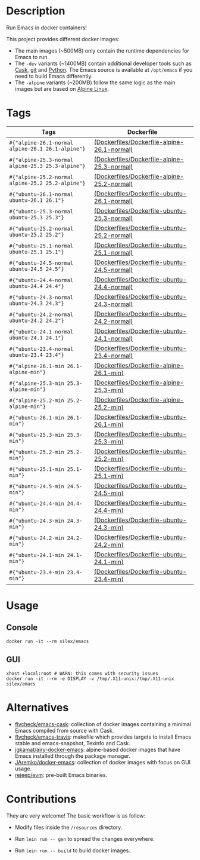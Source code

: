 <!-- -*- mode: markdown; -*- -->

# Description

Run Emacs in docker containers!

This project provides different docker images:

- The main images (~500MB) only contain the runtime dependencies for Emacs to run.
- The `-dev` variants (~1400MB) contain additional developer tools such as [Cask](https://cask.readthedocs.io),
  [git](https://git-scm.com) and [Python](https://www.python.org). The Emacs source is available at `/opt/emacs` if
  you need to build Emacs differently.
- The `-alpine` variants (~200MB) follow the same logic as the main images but are based on
  [Alpine Linux](https://alpinelinux.org).

# Tags

| Tags         | Dockerfile |
|--------------|------------|
| `#{"alpine-26.1-normal alpine-26.1 26.1-alpine"}` | [(Dockerfiles/Dockerfile-alpine-26.1-normal)](https://github.com/conao3/docker-emacs/blob/master/Dockerfiles/Dockerfile-alpine-26.1-normal) |
| `#{"alpine-25.3-normal alpine-25.3 25.3-alpine"}` | [(Dockerfiles/Dockerfile-alpine-25.3-normal)](https://github.com/conao3/docker-emacs/blob/master/Dockerfiles/Dockerfile-alpine-25.3-normal) |
| `#{"alpine-25.2-normal alpine-25.2 25.2-alpine"}` | [(Dockerfiles/Dockerfile-alpine-25.2-normal)](https://github.com/conao3/docker-emacs/blob/master/Dockerfiles/Dockerfile-alpine-25.2-normal) |
| `#{"ubuntu-26.1-normal ubuntu-26.1 26.1"}` | [(Dockerfiles/Dockerfile-ubuntu-26.1-normal)](https://github.com/conao3/docker-emacs/blob/master/Dockerfiles/Dockerfile-ubuntu-26.1-normal) |
| `#{"ubuntu-25.3-normal ubuntu-25.3 25.3"}` | [(Dockerfiles/Dockerfile-ubuntu-25.3-normal)](https://github.com/conao3/docker-emacs/blob/master/Dockerfiles/Dockerfile-ubuntu-25.3-normal) |
| `#{"ubuntu-25.2-normal ubuntu-25.2 25.2"}` | [(Dockerfiles/Dockerfile-ubuntu-25.2-normal)](https://github.com/conao3/docker-emacs/blob/master/Dockerfiles/Dockerfile-ubuntu-25.2-normal) |
| `#{"ubuntu-25.1-normal ubuntu-25.1 25.1"}` | [(Dockerfiles/Dockerfile-ubuntu-25.1-normal)](https://github.com/conao3/docker-emacs/blob/master/Dockerfiles/Dockerfile-ubuntu-25.1-normal) |
| `#{"ubuntu-24.5-normal ubuntu-24.5 24.5"}` | [(Dockerfiles/Dockerfile-ubuntu-24.5-normal)](https://github.com/conao3/docker-emacs/blob/master/Dockerfiles/Dockerfile-ubuntu-24.5-normal) |
| `#{"ubuntu-24.4-normal ubuntu-24.4 24.4"}` | [(Dockerfiles/Dockerfile-ubuntu-24.4-normal)](https://github.com/conao3/docker-emacs/blob/master/Dockerfiles/Dockerfile-ubuntu-24.4-normal) |
| `#{"ubuntu-24.3-normal ubuntu-24.3 24.3"}` | [(Dockerfiles/Dockerfile-ubuntu-24.3-normal)](https://github.com/conao3/docker-emacs/blob/master/Dockerfiles/Dockerfile-ubuntu-24.3-normal) |
| `#{"ubuntu-24.2-normal ubuntu-24.2 24.2"}` | [(Dockerfiles/Dockerfile-ubuntu-24.2-normal)](https://github.com/conao3/docker-emacs/blob/master/Dockerfiles/Dockerfile-ubuntu-24.2-normal) |
| `#{"ubuntu-24.1-normal ubuntu-24.1 24.1"}` | [(Dockerfiles/Dockerfile-ubuntu-24.1-normal)](https://github.com/conao3/docker-emacs/blob/master/Dockerfiles/Dockerfile-ubuntu-24.1-normal) |
| `#{"ubuntu-23.4-normal ubuntu-23.4 23.4"}` | [(Dockerfiles/Dockerfile-ubuntu-23.4-normal)](https://github.com/conao3/docker-emacs/blob/master/Dockerfiles/Dockerfile-ubuntu-23.4-normal) |
| `#{"alpine-26.1-min 26.1-alpine-min"}` | [(Dockerfiles/Dockerfile-alpine-26.1-min)](https://github.com/conao3/docker-emacs/blob/master/Dockerfiles/Dockerfile-alpine-26.1-min) |
| `#{"alpine-25.3-min 25.3-alpine-min"}` | [(Dockerfiles/Dockerfile-alpine-25.3-min)](https://github.com/conao3/docker-emacs/blob/master/Dockerfiles/Dockerfile-alpine-25.3-min) |
| `#{"alpine-25.2-min 25.2-alpine-min"}` | [(Dockerfiles/Dockerfile-alpine-25.2-min)](https://github.com/conao3/docker-emacs/blob/master/Dockerfiles/Dockerfile-alpine-25.2-min) |
| `#{"ubuntu-26.1-min 26.1-min"}` | [(Dockerfiles/Dockerfile-ubuntu-26.1-min)](https://github.com/conao3/docker-emacs/blob/master/Dockerfiles/Dockerfile-ubuntu-26.1-min) |
| `#{"ubuntu-25.3-min 25.3-min"}` | [(Dockerfiles/Dockerfile-ubuntu-25.3-min)](https://github.com/conao3/docker-emacs/blob/master/Dockerfiles/Dockerfile-ubuntu-25.3-min) |
| `#{"ubuntu-25.2-min 25.2-min"}` | [(Dockerfiles/Dockerfile-ubuntu-25.2-min)](https://github.com/conao3/docker-emacs/blob/master/Dockerfiles/Dockerfile-ubuntu-25.2-min) |
| `#{"ubuntu-25.1-min 25.1-min"}` | [(Dockerfiles/Dockerfile-ubuntu-25.1-min)](https://github.com/conao3/docker-emacs/blob/master/Dockerfiles/Dockerfile-ubuntu-25.1-min) |
| `#{"ubuntu-24.5-min 24.5-min"}` | [(Dockerfiles/Dockerfile-ubuntu-24.5-min)](https://github.com/conao3/docker-emacs/blob/master/Dockerfiles/Dockerfile-ubuntu-24.5-min) |
| `#{"ubuntu-24.4-min 24.4-min"}` | [(Dockerfiles/Dockerfile-ubuntu-24.4-min)](https://github.com/conao3/docker-emacs/blob/master/Dockerfiles/Dockerfile-ubuntu-24.4-min) |
| `#{"ubuntu-24.3-min 24.3-min"}` | [(Dockerfiles/Dockerfile-ubuntu-24.3-min)](https://github.com/conao3/docker-emacs/blob/master/Dockerfiles/Dockerfile-ubuntu-24.3-min) |
| `#{"ubuntu-24.2-min 24.2-min"}` | [(Dockerfiles/Dockerfile-ubuntu-24.2-min)](https://github.com/conao3/docker-emacs/blob/master/Dockerfiles/Dockerfile-ubuntu-24.2-min) |
| `#{"ubuntu-24.1-min 24.1-min"}` | [(Dockerfiles/Dockerfile-ubuntu-24.1-min)](https://github.com/conao3/docker-emacs/blob/master/Dockerfiles/Dockerfile-ubuntu-24.1-min) |
| `#{"ubuntu-23.4-min 23.4-min"}` | [(Dockerfiles/Dockerfile-ubuntu-23.4-min)](https://github.com/conao3/docker-emacs/blob/master/Dockerfiles/Dockerfile-ubuntu-23.4-min) |

# Usage

## Console

``` shell
docker run -it --rm silex/emacs
```

## GUI

``` shell
xhost +local:root # WARN: this comes with security issues
docker run -it --rm -e DISPLAY -v /tmp/.X11-unix:/tmp/.X11-unix silex/emacs
```

# Alternatives

- [flycheck/emacs-cask](https://hub.docker.com/r/flycheck/emacs-cask): collection of docker images containing a
  minimal Emacs compiled from source with Cask.
- [flycheck/emacs-travis](https://github.com/flycheck/emacs-travis): makefile which provides targets to
  install Emacs stable and emacs-snapshot, Texinfo and Cask.
- [jgkamat/airy-docker-emacs](https://github.com/jgkamat/airy-docker-emacs): alpine-based docker images that have
  Emacs installed through the package manager.
- [JAremko/docker-emacs](https://github.com/JAremko/docker-emacs): collection of docker images with focus on GUI usage.
- [rejeep/evm](https://github.com/rejeep/evm): pre-built Emacs binaries.

# Contributions

They are very welcome! The basic workflow is as follow:

- Modify files inside the `/resources` directory.
- Run `lein run -- gen` to spread the changes everywhere.

- Run `lein run -- build` to build docker images.
